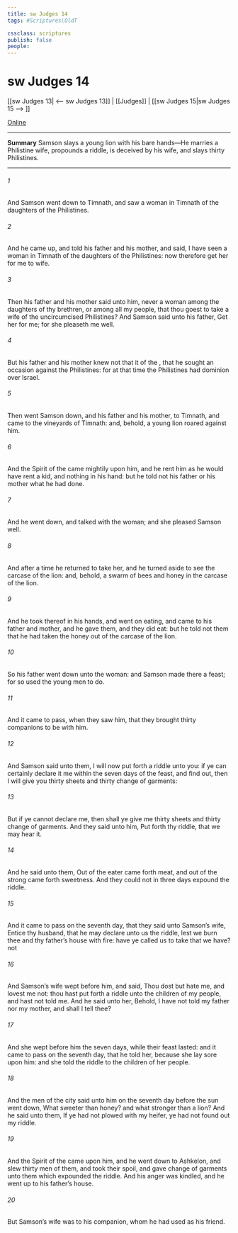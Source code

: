 ```yaml
---
title: sw Judges 14
tags: #Scriptures\OldT

cssclass: scriptures
publish: false
people:
---
```


# sw Judges 14
[[sw Judges 13| <-- sw Judges 13]] | [[Judges]] | [[sw Judges 15|sw Judges 15 --> ]]

[Online](https://churchofjesuschrist.org/study/scriptures/ot/judg/14?lang=eng)

---
__Summary__
Samson slays a young lion with his bare hands—He marries a Philistine wife, propounds a riddle, is deceived by his wife, and slays thirty Philistines.

---
###### 1 
And Samson went down to Timnath, and saw a woman in Timnath of the daughters of the Philistines.

###### 2 
And he came up, and told his father and his mother, and said, I have seen a woman in Timnath of the daughters of the Philistines: now therefore get her for me to wife.

###### 3 
Then his father and his mother said unto him,  never a woman among the daughters of thy brethren, or among all my people, that thou goest to take a wife of the uncircumcised Philistines? And Samson said unto his father, Get her for me; for she pleaseth me well.

###### 4 
But his father and his mother knew not that it  of the , that he sought an occasion against the Philistines: for at that time the Philistines had dominion over Israel.

###### 5 
Then went Samson down, and his father and his mother, to Timnath, and came to the vineyards of Timnath: and, behold, a young lion roared against him.

###### 6 
And the Spirit of the  came mightily upon him, and he rent him as he would have rent a kid, and  nothing in his hand: but he told not his father or his mother what he had done.

###### 7 
And he went down, and talked with the woman; and she pleased Samson well.

###### 8 
And after a time he returned to take her, and he turned aside to see the carcase of the lion: and, behold,  a swarm of bees and honey in the carcase of the lion.

###### 9 
And he took thereof in his hands, and went on eating, and came to his father and mother, and he gave them, and they did eat: but he told not them that he had taken the honey out of the carcase of the lion.

###### 10 
So his father went down unto the woman: and Samson made there a feast; for so used the young men to do.

###### 11 
And it came to pass, when they saw him, that they brought thirty companions to be with him.

###### 12 
And Samson said unto them, I will now put forth a riddle unto you: if ye can certainly declare it me within the seven days of the feast, and find  out, then I will give you thirty sheets and thirty change of garments:

###### 13 
But if ye cannot declare  me, then shall ye give me thirty sheets and thirty change of garments. And they said unto him, Put forth thy riddle, that we may hear it.

###### 14 
And he said unto them, Out of the eater came forth meat, and out of the strong came forth sweetness. And they could not in three days expound the riddle.

###### 15 
And it came to pass on the seventh day, that they said unto Samson’s wife, Entice thy husband, that he may declare unto us the riddle, lest we burn thee and thy father’s house with fire: have ye called us to take that we have?  not 

###### 16 
And Samson’s wife wept before him, and said, Thou dost but hate me, and lovest me not: thou hast put forth a riddle unto the children of my people, and hast not told  me. And he said unto her, Behold, I have not told  my father nor my mother, and shall I tell  thee?

###### 17 
And she wept before him the seven days, while their feast lasted: and it came to pass on the seventh day, that he told her, because she lay sore upon him: and she told the riddle to the children of her people.

###### 18 
And the men of the city said unto him on the seventh day before the sun went down, What  sweeter than honey? and what  stronger than a lion? And he said unto them, If ye had not plowed with my heifer, ye had not found out my riddle.

###### 19 
And the Spirit of the  came upon him, and he went down to Ashkelon, and slew thirty men of them, and took their spoil, and gave change of garments unto them which expounded the riddle. And his anger was kindled, and he went up to his father’s house.

###### 20 
But Samson’s wife was  to his companion, whom he had used as his friend.

